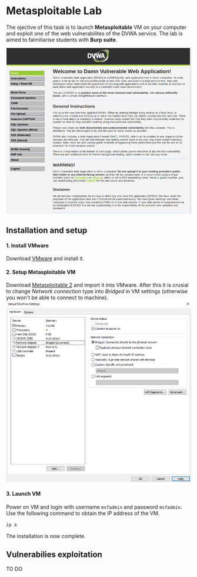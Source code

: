 # Metasploitable Lab
The ojective of this task is to launch **Metasploitable** VM on your computer and exploit one of the web vulnerabilites of the DVWA service.
The lab is aimed to falmiliarise students with **Burp suite**.

![DWVA screen](img/overview.png)

## Installation and setup
#### 1. Install VMware
Download [VMware](https://www.vmware.com/ru/products/workstation-player/workstation-player-evaluation.html) and install it.

#### 2. Setup Metasploitable VM
Download [Metasploitable 2](https://sourceforge.net/projects/metasploitable/) and import it into VMware.
After this it is crusial to change _Network connection_ type into _Bridged_ in VM settings (otherwise you won't be able to connect to machine).
![Network settings](img/settings.png)

#### 3. Launch VM
Power on VM and login with username `msfadmin` and password `msfadmin`.
Use the following command to obtain the IP address of the VM. 
```bash
ip a
```
The installation is now complete.

## Vulnerabilies exploitation

TO DO
